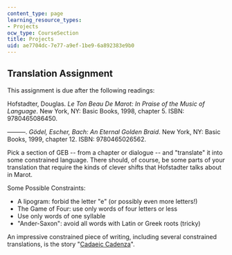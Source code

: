 ```yaml
---
content_type: page
learning_resource_types:
- Projects
ocw_type: CourseSection
title: Projects
uid: ae7704dc-7e77-a9ef-1be9-6a892383e9b0
---
```


Translation Assignment
----------------------

This assignment is due after the following readings:

Hofstadter, Douglas. _Le Ton Beau De Marot: In Praise of the Music of Language_. New York, NY: Basic Books, 1998, chapter 5. ISBN: 9780465086450.

———. _Gödel, Escher, Bach: An Eternal Golden Braid_. New York, NY: Basic Books, 1999, chapter 12. ISBN: 9780465026562.

Pick a section of GEB -- from a chapter or dialogue -- and "translate" it into some constrained language. There should, of course, be some parts of your translation that require the kinds of clever shifts that Hofstadter talks about in Marot.

Some Possible Constraints:

*   A lipogram: forbid the letter "e" (or possibly even more letters!)
*   The Game of Four: use only words of four letters or less
*   Use only words of one syllable
*   "Ander-Saxon": avoid all words with Latin or Greek roots (tricky)

An impressive constrained piece of writing, including several constrained translations, is the story "[Cadaeic Cadenza](http://www.cadaeic.net/cadenza.htm)".